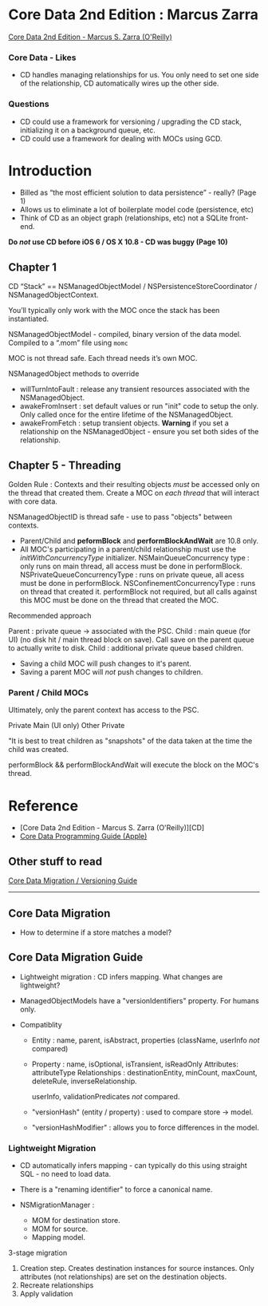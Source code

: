 # Core Data 2nd Edition : Marcus Zarra #

[Core Data 2nd Edition - Marcus S. Zarra (O'Reilly)][cd-book]


### Core Data - Likes ##

* CD handles managing relationships for us. You only need to set one side of the relationship, CD automatically wires up the other side.

### Questions ###

* CD could use a framework for versioning / upgrading the CD stack, initializing it on a background queue, etc.
* CD could use a framework for dealing with MOCs using GCD.


# Introduction #

* Billed as “the most efficient solution to data persistence” - really? (Page 1)
* Allows us to eliminate a lot of boilerplate model code (persistence, etc)
* Think of CD as an object graph (relationships, etc) not a SQLite front-end.

**Do *not* use CD before iOS 6 / OS X 10.8 - CD was buggy (Page 10)**

## Chapter 1 ##

CD “Stack” == NSManagedObjectModel / NSPersistenceStoreCoordinator / NSManagedObjectContext.

You’ll typically only work with the MOC once the stack has been instantiated.

NSManagedObjectModel - compiled, binary version of the data model. Compiled to a “.mom” file using `momc`

MOC is not thread safe. Each thread needs it’s own MOC.


NSManagedObject methods to override

* willTurnIntoFault : release any transient resources associated with the NSManagedObject.
* awakeFromInsert : set default values or run "init" code to setup the only. Only called once for the entire lifetime of the NSManagedObject.
* awakeFromFetch : setup transient objects. **Warning** if you set a relationship on the NSManagedObject - ensure you set both sides of the relationship.


## Chapter 5 - Threading ##

Golden Rule : Contexts and their resulting objects *must* be accessed only on
the thread that created them. Create a MOC on *each thread* that will interact
with core data.

NSManagedObjectID is thread safe - use to pass "objects" between contexts.

* Parent/Child and **peformBlock** and **performBlockAndWait** are 10.8 only.
* All MOC's participating in a parent/child relationship must use the *initWithConcurrencyType* initializer.
    NSMainQueueConcurrency type : only runs on main thread, all access must be done in performBlock.
    NSPrivateQueueConcurrencyType : runs on private queue, all acess must be done in performBlock.
    NSConfinementConcurrencyType : runs on thread that created it. performBlock not required, but all calls against this MOC must be done on the thread that created the MOC.

Recommended approach

Parent : private queue -> associated with the PSC.
    Child : main queue (for UI) (no disk hit / main thread block on save). Call save on the parent queue to actually write to disk.
    Child : additional private queue based children.


* Saving a child MOC will push changes to it's parent.
* Saving a parent MOC will *not* push changes to children.


### Parent / Child MOCs ###

Ultimately, only the parent context has access to the PSC.

Private
    Main (UI only)
    Other Private

"It is best to treat children as "snapshots" of the data taken at the time the child was created.

performBlock && performBlockAndWait will execute the block on the MOC's thread.



# Reference #

* [Core Data 2nd Edition - Marcus S. Zarra (O'Reilly)][CD]
* [Core Data Programming Guide (Apple)][Apple-CD-ProgGuide]

## Other stuff to read ##

[Core Data Migration / Versioning Guide][Migration-Guide]

* * * * * * * * * * *

[Apple-CD-ProgGuide]: https://developer.apple.com/library/ios/#documentation/Cocoa/Conceptual/CoreData/cdProgrammingGuide.html
[cd-book]: http://pragprog.com/book/mzcd2/core-data

[Migration-Guide]: https://developer.apple.com/library/prerelease/ios/documentation/Cocoa/Conceptual/CoreDataVersioning/Articles/Introduction.html#//apple_ref/doc/uid/TP40004399



## Core Data Migration ##

* How to determine if a store matches a model?


## Core Data Migration Guide ##

* Lightweight migration : CD infers mapping. What changes are lightweight?

* ManagedObjectModels have a "versionIdentifiers" property. For humans only.


* Compatiblity
  * Entity : name, parent, isAbstract, properties (className, userInfo *not* compared)
  * Property : name, isOptional, isTransient, isReadOnly
    Attributes: attributeType
    Relationships : destinationEntity, minCount, maxCount, deleteRule, inverseRelationship.

    userInfo, validationPredicates *not* compared.

  * "versionHash" (entity / property) : used to compare store -> model.
  * "versionHashModifier" : allows you to force differences in the model.

### Lightweight Migration ###

* CD automatically infers mapping - can typically do this using straight SQL - no
  need to load data.

* There is a "renaming identifier" to force a canonical name.

* NSMigrationManager :
  * MOM for destination store.
  * MOM for source.
  * Mapping model.

3-stage migration
  1. Creation step. Creates destination instances for source instances.
     Only attributes (not relationships) are set on the destination objects.
  2. Recreate relationships
  3. Apply validation

